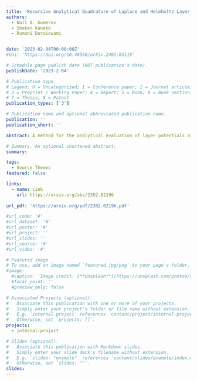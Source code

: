 ```yaml
---
title: 'Recursive Analytical Quadrature of Laplace and Helmholtz Layer Potentials in ℝ3'
authors:
  - Nail A. Gumerov
  - Shoken Kaneko
  - Ramani Duraiswami


date: '2023-02-04T00:00:00Z'
#doi: 'https://doi.org/10.48550/arXiv.2402.05119'

# Schedule page publish date (NOT publication's date).
publishDate: '2023-2-04'

# Publication type.
# Legend: 0 = Uncategorized; 1 = Conference paper; 2 = Journal article;
# 3 = Preprint / Working Paper; 4 = Report; 5 = Book; 6 = Book section;
# 7 = Thesis; 8 = Patent
publication_types: ['3']

# Publication name and optional abbreviated publication name.
publication: ''
publication_short: ''

abstract: A method for the analytical evaluation of layer potentials arising in the collocation boundary element method for the Laplace and Helmholtz equation is developed for piecewise flat boundary elements with polynomial shape functions. The method is based on dimension-reduction via the divergence theorem and a Recursive scheme for evaluating the resulting line Integrals for Polynomial Elements (RIPE). It is used to evaluate single layer, double layer, adjoint double layer, and hypersingular potentials, for both the Laplace and the Helmholtz kernels. It naturally supports nearly singular, singular, and hypersingular integrals under a single framework without separate modifications. The developed framework exhibits accuracy and efficiency.

# Summary. An optional shortened abstract.
summary:

tags:
  - Source Themes
featured: false

links:
  - name: Link
    url: https://arxiv.org/abs/2302.02196
    
url_pdf: 'https://arxiv.org/pdf/2302.02196.pdf'

#url_code: '#'
#url_dataset: '#'
#url_poster: '#'
#url_project: ''
#url_slides: ''
#url_source: '#'
#url_video: '#'

# Featured image
# To use, add an image named `featured.jpg/png` to your page's folder.
#image:
  #caption: 'Image credit: [**Unsplash**](https://unsplash.com/photos/s9CC2SKySJM)'
  #focal_point: ''
  #preview_only: false 

# Associated Projects (optional).
#   Associate this publication with one or more of your projects.
#   Simply enter your project's folder or file name without extension.
#   E.g. `internal-project` references `content/project/internal-project/index.md`.
#   Otherwise, set `projects: []`.
projects:
  - internal-project

# Slides (optional).
#   Associate this publication with Markdown slides.
#   Simply enter your slide deck's filename without extension.
#   E.g. `slides: "example"` references `content/slides/example/index.md`.
#   Otherwise, set `slides: ""`.
slides:
---
```


